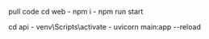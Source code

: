 pull code
cd web - npm i - npm run start






cd api - venv\Scripts\activate -  uvicorn main:app --reload
